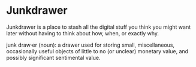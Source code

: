 # Junkdrawer

Junkdrawer is a place to stash all the digital stuff you think you might want later without having to think about how, when, or exactly why.

junk draw·er (noun): a drawer used for storing small, miscellaneous, occasionally useful objects of little to no (or unclear) monetary value, and possibly significant sentimental value.
